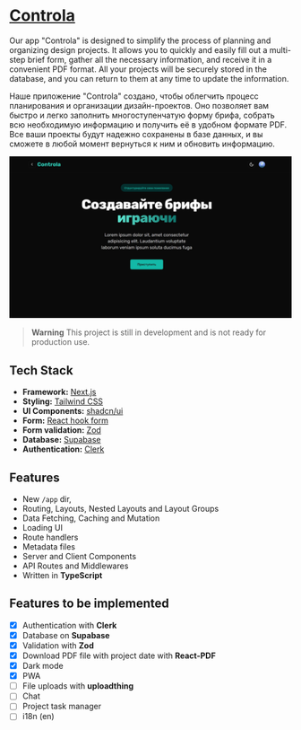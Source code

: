 # [Controla](https://controla-24-leu2awpq9-anderbois-projects.vercel.app/)

Our app "Controla" is designed to simplify the process of planning and organizing design projects. It allows you to quickly and easily fill out a multi-step brief form, gather all the necessary information, and receive it in a convenient PDF format. All your projects will be securely stored in the database, and you can return to them at any time to update the information.

Наше приложение "Controla" создано, чтобы облегчить процесс планирования и организации дизайн-проектов. Оно позволяет вам быстро и легко заполнить многоступенчатую форму брифа, собрать всю необходимую информацию и получить её в удобном формате PDF. Все ваши проекты будут надежно сохранены в базе данных, и вы сможете в любой момент вернуться к ним и обновить информацию.

[![Controla](./public/images/screenshot.jpg)](https://controla-24-leu2awpq9-anderbois-projects.vercel.app/)

> **Warning**
> This project is still in development and is not ready for production use.

## Tech Stack

- **Framework:** [Next.js](https://nextjs.org)
- **Styling:** [Tailwind CSS](https://tailwindcss.com)
- **UI Components:** [shadcn/ui](https://ui.shadcn.com)
- **Form:** [React hook form](https://react-hook-form.com/)
- **Form validation:** [Zod](https://zod.dev/)
- **Database:** [Supabase](https://supabase.com/)
- **Authentication:** [Clerk](https://clerk.com/)

## Features

- New `/app` dir,
- Routing, Layouts, Nested Layouts and Layout Groups
- Data Fetching, Caching and Mutation
- Loading UI
- Route handlers
- Metadata files
- Server and Client Components
- API Routes and Middlewares
- Written in **TypeScript**

## Features to be implemented

- [x] Authentication with **Clerk**
- [x] Database on **Supabase**
- [x] Validation with **Zod**
- [x] Download PDF file with project date with **React-PDF**
- [x] Dark mode
- [x] PWA
- [ ] File uploads with **uploadthing**
- [ ] Chat
- [ ] Project task manager
- [ ] i18n (en)

